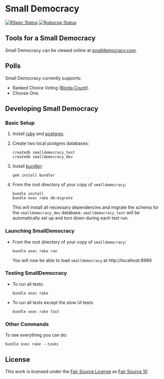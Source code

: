 # Small Democracy

[![RSpec Status][rspec-badge]][rspec-yml]  [![Rubocop Status][rubocop-badge]][rubocop-yml]

## Tools for a Small Democracy

Small Democracy can be viewed online at [smalldemocracy.com][small-democracy].

## Polls

Small Democracy currently supports:

- Ranked Choice Voting ([Borda Count][borda-count]).
- Choose One.

## Developing Small Democracy

### Basic Setup

1. Install [ruby](https://www.ruby-lang.org/en/documentation/installation/) and [postgres](https://www.postgresguide.com/setup/install/).

1. Create two local postgres databases:

   ```shell
   createdb smalldemocracy_test
   createdb smalldemocracy_dev
   ```

1. Install [bundler](https://bundler.io):

    ```shell
    gem install bundler
    ```

1. From the root directory of your copy of `smalldemocracy`:

    ```shell
    bundle install
    bundle exec rake db:migrate
    ```

    This will install all necessary dependencies and migrate the schema for the `smalldemocracy_dev` database.  `smalldemocracy_test` will be automatically set up and torn down during each test run.

### Launching SmallDemocracy

- From the root directory of your copy of `smalldemocracy`:

    ```shell
    bundle exec rake run
    ```

    You will now be able to load `smalldemocracy` at http://localhost:8989

### Testing SmallDemocracy

- To run all tests:

    ```shell
    bundle exec rake
    ```

- To run all tests except the slow UI tests:

    ```shell
    bundle exec rake fast
    ```

### Other Commands

To see everything you can do:

```shell
bundle exec rake --tasks
```

## License

This work is licensed under the [Fair Source License](https://fair.io) as [Fair Source 10][license].

<!-- Badge Shortcuts -->
[rspec-badge]: https://github.com/jubishop/smalldemocracy/workflows/RSpec/badge.svg
[rspec-yml]: https://github.com/jubishop/smalldemocracy/actions/workflows/rspec.yml
[rubocop-badge]: https://github.com/jubishop/smalldemocracy/workflows/Rubocop/badge.svg
[rubocop-yml]: https://github.com/jubishop/smalldemocracy/actions/workflows/rubocop.yml

<!-- Link Shortcuts -->
[license]: https://github.com/jubishop/smalldemocracy/blob/main/LICENSE.md
[small-democracy]: https://smalldemocracy.com
[borda-count]: https://en.wikipedia.org/wiki/Borda_count
